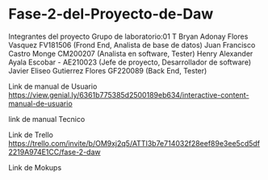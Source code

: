 # Fase-2-del-Proyecto-de-Daw
 Integrantes del proyecto
 Grupo de laboratorio:01 T
Bryan Adonay Flores Vasquez FV181506 (Frond End, Analista de base de datos)
Juan Francisco Castro Monge CM200207 (Analista en software, Tester)
Henry Alexander Ayala Escobar - AE210023 (Jefe de proyecto, Desarrollador de software)
Javier Eliseo Gutierrez Flores GF220089 (Back End, Tester)

Link de manual de Usuario
https://view.genial.ly/6361b775385d2500189eb634/interactive-content-manual-de-usuario

link de manual Tecnico

Link de Trello
https://trello.com/invite/b/OM9xj2q5/ATTI3b7e714032f28eef89e3ee5cd5df2219A974E1CC/fase-2-daw

Link de Mokups 
